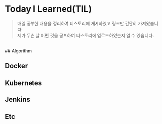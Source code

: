 # Today I Learned(TIL)

> 매일 공부한 내용을 정리하여 티스토리에 게시하였고 링크만 간단히 가져왔습니다.
> <br>
> 제가 무슨 날 어떤 것을 공부하여 티스토리에 업로드하였는지 알 수 있습니다.
<br>
## Algorithm

## Docker

## Kubernetes

## Jenkins

## Etc

